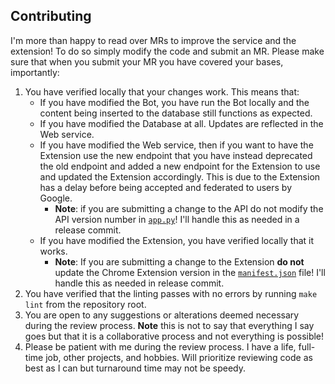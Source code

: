## Contributing

I'm more than happy to read over MRs to improve the service and the extension! To do
so simply modify the code and submit an MR. Please make sure that when you submit your
MR you have covered your bases, importantly:

1. You have verified locally that your changes work. This means that:
    - If you have modified the Bot, you have run the Bot locally and the content being
        inserted to the database still functions as expected.
    - If you have modified the Database at all. Updates are reflected in the Web 
        service.
    - If you have modified the Web service, then if you want to have the Extension use
        the new endpoint that you have instead deprecated the old endpoint and added a 
        new endpoint for the Extension to use and updated the Extension accordingly.
        This is due to the Extension has a delay before being accepted and federated
        to users by Google.
        - **Note**: if you are submitting a change to the API do not modify the API
            version number in [`app.py`](../applications/web/src/app.py)! I'll handle 
            this as needed in a release commit.
    - If you have modified the Extension, you have verified locally that it works.
        - **Note**: If you are submitting a change to the Extension **do not** update
            the Chrome Extension version in the 
            [`manifest.json`](../applications/extension/src/manifest.json) file! I'll 
            handle this as needed in release commit.
1. You have verified that the linting passes with no errors by running `make lint` from
    the repository root.
1. You are open to any suggestions or alterations deemed necessary during the review
    process. **Note** this is not to say that everything I say goes but that it is a 
    collaborative process and not everything is possible!
1. Please be patient with me during the review process. I have a life, full-time job, 
    other projects, and hobbies. Will prioritize reviewing code as best as I can but 
    turnaround time may not be speedy.
